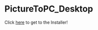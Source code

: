# PictureToPC_Desktop

Click [here](https://github.com/mightytry/PictureToPC_Desktop/releases/latest) to get to the Installer!
